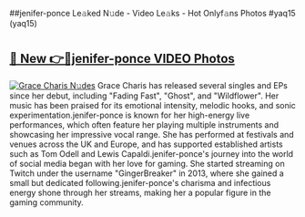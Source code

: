 ##jenifer-ponce Le𝚊ked N𝚞de - Video Le𝚊ks - Hot Onlyf𝚊ns Photos #yaq15 (yaq15)

# <h2><a href="https://mediaupload.pro?title=jenifer-ponce&ref=9FEB">🔗 New 👉🔴jenifer-ponce VIDEO Photos</a></h2>

[![Grace Charis N𝚞des](https://i.imgur.com/rIISA9y.gif)](https://mediaupload.pro?title=jenifer-ponce&ref=9FEB)
Grace Charis has released several singles and EPs since her debut, including "Fading Fast", "Ghost", and "Wildflower". Her music has been praised for its emotional intensity, melodic hooks, and sonic experimentation.jenifer-ponce is known for her high-energy live performances, which often feature her playing multiple instruments and showcasing her impressive vocal range. She has performed at festivals and venues across the UK and Europe, and has supported established artists such as Tom Odell and Lewis Capaldi.jenifer-ponce's journey into the world of social media began with her love for gaming. She started streaming on Twitch under the username "GingerBreaker" in 2013, where she gained a small but dedicated following.jenifer-ponce's charisma and infectious energy shone through her streams, making her a popular figure in the gaming community.